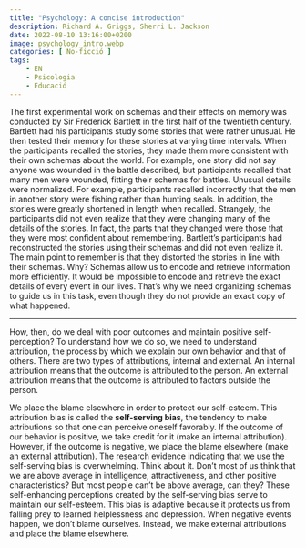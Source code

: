 ```yaml
---
title: "Psychology: A concise introduction"
description: Richard A. Griggs, Sherri L. Jackson
date: 2022-08-10 13:16:00+0200
image: psychology_intro.webp
categories: [ No-ficció ]
tags:
    - EN
    - Psicologia
    - Educació
---
```


The first experimental work on schemas and their effects on memory was conducted by Sir Frederick Bartlett in the first half of the twentieth century. Bartlett had his participants study some stories that were rather unusual. He then tested their memory for these stories at varying time intervals. When the participants recalled the stories, they made them more consistent with their own schemas about the world. For example, one story did not say anyone was wounded in the battle described, but participants recalled that many men were wounded, fitting their schemas for battles. Unusual details were normalized. For example, participants recalled incorrectly that the men in another story were fishing rather than hunting seals. In addition, the stories were greatly shortened in length when recalled. Strangely, the participants did not even realize that they were changing many of the details of the stories. In fact, the parts that they changed were those that they were most confident about remembering. Bartlett’s participants had reconstructed the stories using their schemas and did not even realize it. The main point to remember is that they distorted the stories in line with their schemas. Why? Schemas allow us to encode and retrieve information more efficiently. It would be impossible to encode and retrieve the exact details of every event in our lives. That’s why we need organizing schemas to guide us in this task, even though they do not provide an exact copy of what happened.

---

How, then, do we deal with poor outcomes and maintain positive self-perception? To understand how we do so, we need to understand attribution, the process by which we explain our own behavior and that of others. There are two types of attributions, internal and external. An internal attribution means that the outcome is attributed to the person. An external attribution means that the outcome is attributed to factors outside the person.

We place the blame elsewhere in order to protect our self-esteem. This attribution bias is called the **self-serving bias**, the tendency to make attributions so that one can perceive oneself favorably. If the outcome of our behavior is positive, we take credit for it (make an internal attribution). However, if the outcome is negative, we place the blame elsewhere (make an external attribution). The research evidence indicating that we use the self-serving bias is overwhelming. Think about it. Don’t most of us think that we are above average in intelligence, attractiveness, and other positive characteristics? But most people can’t be above average, can they? These self-enhancing perceptions created by the self-serving bias serve to maintain our self-esteem. This bias is adaptive because it protects us from falling prey to learned helplessness and depression. When negative events happen, we don’t blame ourselves. Instead, we make external attributions and place the blame elsewhere.
